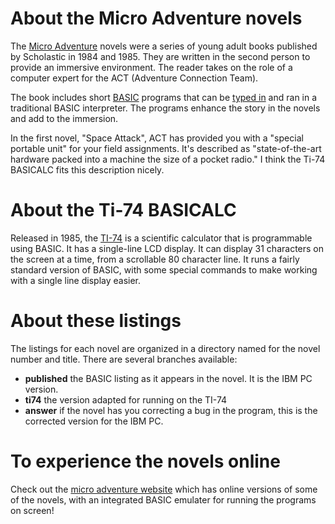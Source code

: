# About the Micro Adventure novels
The [Micro Adventure](https://en.wikipedia.org/wiki/Micro_Adventure) novels were a series of young adult books published by Scholastic in
1984 and 1985.  They are written in the second person to provide an immersive environment.  The reader takes on the role of a computer
expert for the ACT (Adventure Connection Team).

The book includes short [BASIC](https://en.wikipedia.org/wiki/BASIC) programs that can be [typed in](https://en.wikipedia.org/wiki/Type-in_program)
and ran in a traditional BASIC interpreter.  The programs enhance the story in the novels and add to the immersion. 

In the first novel, "Space Attack", ACT has provided you with a "special portable unit" for your field assignments.  It's described as
"state-of-the-art hardware packed into a machine the size of a pocket radio."  I think the Ti-74 BASICALC fits this description nicely.

# About the Ti-74 BASICALC
Released in 1985, the [TI-74](https://en.wikipedia.org/wiki/TI-74) is a scientific calculator that is programmable using BASIC.  It has a
single-line LCD display.  It can display 31 characters on the screen at a time, from a scrollable 80 character line.  It runs a fairly
standard version of BASIC, with some special commands to make working with a single line display easier.

# About these listings
The listings for each novel are organized in a directory named for the novel number and title.  There are several branches available:  
- **published** the BASIC listing as it appears in the novel.  It is the IBM PC version.
- **ti74** the version adapted for running on the TI-74
- **answer** if the novel has you correcting a bug in the program, this is the corrected version for the IBM PC.

# To experience the novels online 
Check out the [micro adventure website](http://auri-microadventure.azurewebsites.net) which has online versions of some of the novels, with an integrated
BASIC emulater for running the programs on screen!

